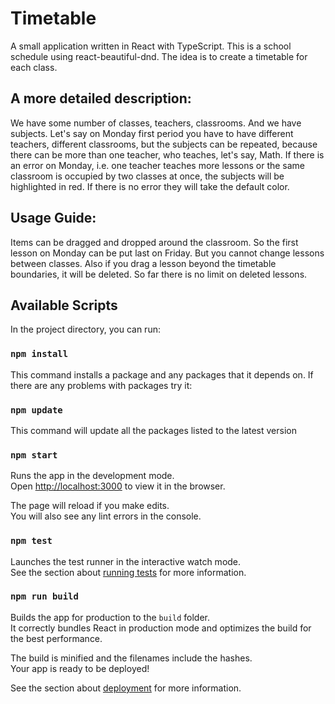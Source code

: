 # Timetable
A small application written in React with TypeScript. This is a school schedule using react-beautiful-dnd. The idea is to create a timetable for each class.
## A more detailed description:
We have some number of classes, teachers, classrooms. And we have subjects.
Let's say on Monday first period you have to have different teachers, different classrooms, but the subjects can be repeated, because there can be more than one teacher, who teaches, let's say, Math. 
If there is an error on Monday, i.e. one teacher teaches more lessons or the same classroom is occupied by two classes at once, the subjects will be highlighted in red. If there is no error they will take the default color.

## Usage Guide:
Items can be dragged and dropped around the classroom. So the first lesson on Monday can be put last on Friday. But you cannot change lessons between classes. Also if you drag a lesson beyond the timetable boundaries, it will be deleted. So far there is no limit on deleted lessons.

## Available Scripts

In the project directory, you can run:

### `npm install`

This command installs a package and any packages that it depends on.
If there are any problems with packages try it:

### `npm update`

This command will update all the packages listed to the latest version

### `npm start`

Runs the app in the development mode.\
Open [http://localhost:3000](http://localhost:3000) to view it in the browser.

The page will reload if you make edits.\
You will also see any lint errors in the console.

### `npm test`

Launches the test runner in the interactive watch mode.\
See the section about [running tests](https://facebook.github.io/create-react-app/docs/running-tests) for more information.

### `npm run build`

Builds the app for production to the `build` folder.\
It correctly bundles React in production mode and optimizes the build for the best performance.

The build is minified and the filenames include the hashes.\
Your app is ready to be deployed!

See the section about [deployment](https://facebook.github.io/create-react-app/docs/deployment) for more information.

